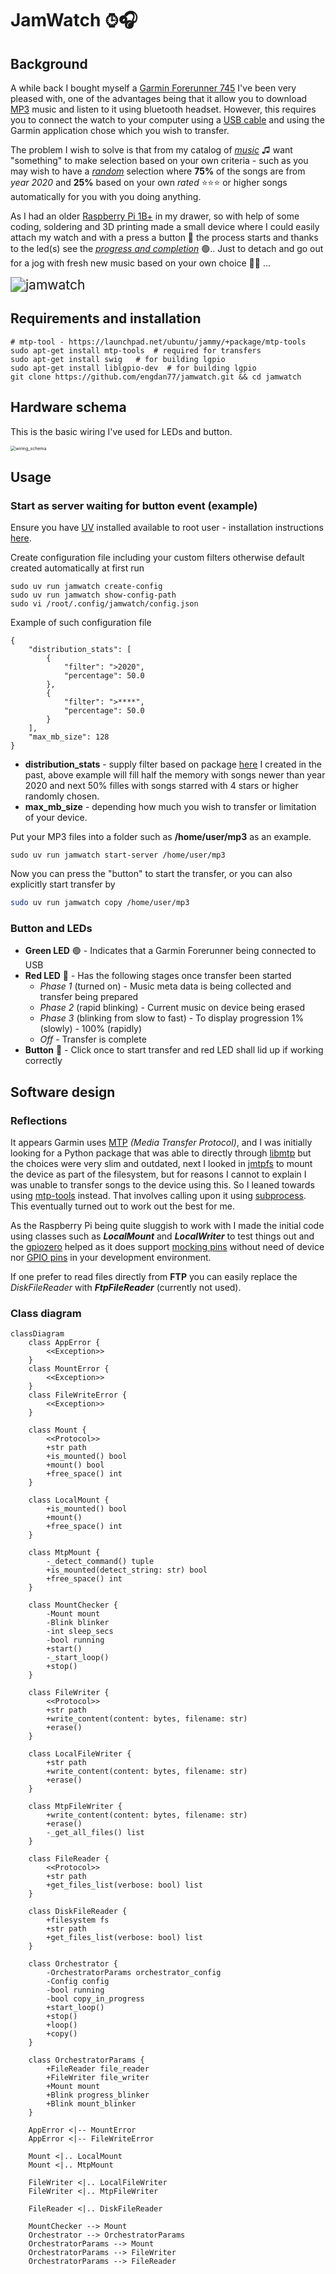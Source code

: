 # JamWatch ⌚︎🎧



## Background

A while back I bought myself a [Garmin Forerunner 745](https://www.garmin.com/en-US/p/713363/) I've been very pleased with, one of the advantages being that it allow you to download [MP3](https://en.wikipedia.org/wiki/MP3) music and listen to it using bluetooth headset. However, this requires you to connect the watch to your computer using a <u>USB cable</u> and using the Garmin application chose which you wish to transfer.

The problem I wish to solve is that from my catalog of *<u>music</u>* ♫ want "something" to make selection based on your own criteria - such as you may wish to have a *<u>random</u>* selection where **75%** of the songs are from *year 2020* and **25%** based on your own *rated* ⭐️⭐️⭐️ or higher songs automatically for you with you doing anything.

As I had an older [Raspberry Pi 1B+](https://en.wikipedia.org/wiki/Raspberry_Pi) in my drawer, so with help of some coding, soldering and 3D printing made a small device where I could easily attach my watch and with a press a button 🔘 the process starts and thanks to the led(s) see the *<u>progress and completion</u>* 🟢.. Just to detach and go out for a jog with fresh new music based on your own choice 🏃‍♂️ ...

<img src="https://raw.githubusercontent.com/engdan77/project_images/master/pics/jamwatch.gif" alt="jamwatch" style="zoom:150%;" />



## Requirements and installation

```shell
# mtp-tool - https://launchpad.net/ubuntu/jammy/+package/mtp-tools
sudo apt-get install mtp-tools  # required for transfers
sudo apt-get install swig   # for building lgpio
sudo apt-get install liblgpio-dev  # for building lgpio
git clone https://github.com/engdan77/jamwatch.git && cd jamwatch
```

## Hardware schema

This is the basic wiring I've used for LEDs and button.

<img src="https://raw.githubusercontent.com/engdan77/project_images/master/pics/wiring_schema.png" alt="wiring_schema" style="zoom:50%;" />

## Usage

### Start as server waiting for button event (example)

Ensure you have [UV](https://docs.astral.sh/uv/) installed available to root user - installation instructions [here](https://docs.astral.sh/uv/getting-started/installation/).

Create configuration file including your custom filters otherwise default created automatically at first run

```shell
sudo uv run jamwatch create-config
sudo uv run jamwatch show-config-path
sudo vi /root/.config/jamwatch/config.json
```

Example of such configuration file

```jso
{
    "distribution_stats": [
        {
            "filter": ">2020",
            "percentage": 50.0
        },
        {
            "filter": ">****",
            "percentage": 50.0
        }
    ],
    "max_mb_size": 128
}
```

* **distribution_stats** - supply filter based on package [here](https://github.com/engdan77/musicplayer) I created in the past, above example will fill half the memory with songs newer than year 2020 and next 50% filles with songs starred with 4 stars or higher randomly chosen.
* **max_mb_size** - depending how much you wish to transfer or limitation of your device.

Put your MP3 files into a folder such as **/home/user/mp3** as an example.

```shell
sudo uv run jamwatch start-server /home/user/mp3
```

Now you can press the "button" to start the transfer, or you can also explicitly start transfer by

```sh
sudo uv run jamwatch copy /home/user/mp3
```

### Button and LEDs

- **Green LED** 🟢 - Indicates that a Garmin Forerunner being connected to USB
- **Red LED** 🔴 - Has the following stages once transfer been started
  - *Phase 1* (turned on) - Music meta data is being collected and transfer being prepared
  - *Phase 2* (rapid blinking) - Current music on device being erased
  - *Phase 3* (blinking from slow to fast) - To display progression 1% (slowly) - 100% (rapidly)
  - *Off* - Transfer is complete
- **Button** 🔘 - Click once to start transfer and red LED shall lid up if working correctly 



## Software design

### Reflections

It appears Garmin uses [MTP](https://en.wikipedia.org/wiki/Media_Transfer_Protocol) *(Media Transfer Protocol)*, and I was initially looking for a Python package that was able to directly through [libmtp](https://github.com/libmtp/libmtp) but the choices were very slim and outdated, next I looked in [jmtpfs](https://github.com/JasonFerrara/jmtpfs) to mount the device as part of the filesystem, but for reasons I cannot to explain I was unable to transfer songs to the device using this. So I leaned towards using [mtp-tools](https://packages.debian.org/unstable/utils/mtp-tools) instead. That involves calling upon it using [subprocess](https://docs.python.org/3/library/subprocess.html). This eventually turned out to work out the best for me.

As the Raspberry Pi being quite sluggish to work with I made the initial code using classes such as ***LocalMount*** and ***LocalWriter*** to test things out and the [gpiozero](https://gpiozero.readthedocs.io/en/stable/) helped as it does support [mocking pins](https://gpiozero.readthedocs.io/en/stable/api_pins.html#mock-pins) without need of device nor [GPIO pins](https://en.wikipedia.org/wiki/General-purpose_input/output) in your development environment.

If one prefer to read files directly from **FTP** you can easily replace the *DiskFileReader* with ***FtpFileReader*** (currently not used).

### Class diagram

```mermaid
classDiagram
    class AppError {
        <<Exception>>
    }
    class MountError {
        <<Exception>>
    }
    class FileWriteError {
        <<Exception>>
    }
    
    class Mount {
        <<Protocol>>
        +str path
        +is_mounted() bool
        +mount() bool
        +free_space() int
    }
    
    class LocalMount {
        +is_mounted() bool
        +mount()
        +free_space() int
    }
    
    class MtpMount {
        -_detect_command() tuple
        +is_mounted(detect_string: str) bool
        +free_space() int
    }
    
    class MountChecker {
        -Mount mount
        -Blink blinker
        -int sleep_secs
        -bool running
        +start()
        -_start_loop()
        +stop()
    }
    
    class FileWriter {
        <<Protocol>>
        +str path
        +write_content(content: bytes, filename: str)
        +erase()
    }
    
    class LocalFileWriter {
        +str path
        +write_content(content: bytes, filename: str)
        +erase()
    }
    
    class MtpFileWriter {
        +write_content(content: bytes, filename: str)
        +erase()
        -_get_all_files() list
    }

    class FileReader {
        <<Protocol>>
        +str path
        +get_files_list(verbose: bool) list
    }

    class DiskFileReader {
        +filesystem fs
        +str path
        +get_files_list(verbose: bool) list
    }
    
    class Orchestrator {
        -OrchestratorParams orchestrator_config
        -Config config
        -bool running
        -bool copy_in_progress
        +start_loop()
        +stop()
        +loop()
        +copy()
    }
    
    class OrchestratorParams {
        +FileReader file_reader
        +FileWriter file_writer
        +Mount mount
        +Blink progress_blinker
        +Blink mount_blinker
    }

    AppError <|-- MountError
    AppError <|-- FileWriteError
    
    Mount <|.. LocalMount
    Mount <|.. MtpMount
    
    FileWriter <|.. LocalFileWriter
    FileWriter <|.. MtpFileWriter

    FileReader <|.. DiskFileReader
    
    MountChecker --> Mount
    Orchestrator --> OrchestratorParams
    OrchestratorParams --> Mount
    OrchestratorParams --> FileWriter
    OrchestratorParams --> FileReader
```

